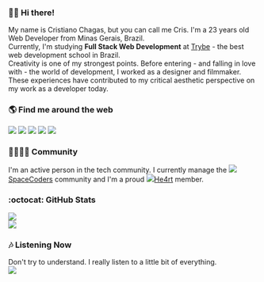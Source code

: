 ### ✌🏻 Hi there!
My name is Cristiano Chagas, but you can call me Cris. I'm a 23 years old Web Developer from Minas Gerais, Brazil. <br />
Currently, I'm studying <b>Full Stack Web Development</b> at <a href="https://www.betrybe.com/">Trybe</a> - the best web development school in Brazil. <br />
Creativity is one of my strongest points. Before entering - and falling in love with - the world of development, I worked as a designer and filmmaker. These experiences have contributed to my critical aesthetic perspective on my work as a developer today.

### 🌎 Find me around the web
[![][linkedin-logo]][linkedin]
[![][devto-logo]][devto]
[![][twitter-logo]][twitter]
[![][threads-logo]][threads]
[![][instagram-logo]][instagram]

### 🫱🏻‍🫲🏻 Community
I'm an active person in the tech community. I currently manage the ![][spacecoders][SpaceCoders] community and I'm a proud ![][he4rt][He4rt] member.

### :octocat: GitHub Stats
![][stats] <br />
![][langs]

### 🎶 Listening Now
Don't try to understand. I really listen to a little bit of everything. <br />
![][spotify]



[linkedin]: https://linkedin.com/in/crischgs
[devto]: https://www.dev.to/crischgs
[twitter]: https://www.twitter.com/crischgs
[threads]: https://www.threads.net/@crischgs
[instagram]: https://instagram.com/crischgs
[spacecoders]: https://discord.gg/BkhM3dUR8Q
[he4rt]: https://discord.gg/he4rt


[linkedin-logo]: https://img.shields.io/badge/-linkedin-0077b5?style=for-the-badge&logo=LinkedIn&logoColor=white
[devto-logo]: https://img.shields.io/badge/-dev.to-gray?style=for-the-badge&logo=dev.to&logoColor=white'
[twitter-logo]: https://img.shields.io/badge/-twitter-1DA1F2?style=for-the-badge&logo=twitter&logoColor=white
[threads-logo]: https://img.shields.io/badge/-threads-white?style=for-the-badge&logo=threads&logoColor=black
[instagram-logo]: https://img.shields.io/badge/-instagram-fe016a?style=for-the-badge&logo=instagram&logoColor=white     

[stats]: https://github-readme-stats.vercel.app/api?username=crischgs&card_width=450&theme=slateorange&show_icons=true&hide_title=true&include_all_commits=true&count_private=true&cache_seconds=1800&hide=issues,contribs&hide_border=true
[langs]: https://github-readme-stats.vercel.app/api/top-langs/?username=crischgs&layout=compact&card_width=450&theme=slateorange&hide_title=true&hide_border=true

[spotify]: https://spotify-github-profile.vercel.app/api/view?uid=r9pme7fofnvsrc4kaoe63xc0t&cover_image=true&theme=natemoo-re&show_offline=false&interchange=false&bar_color=ff4500